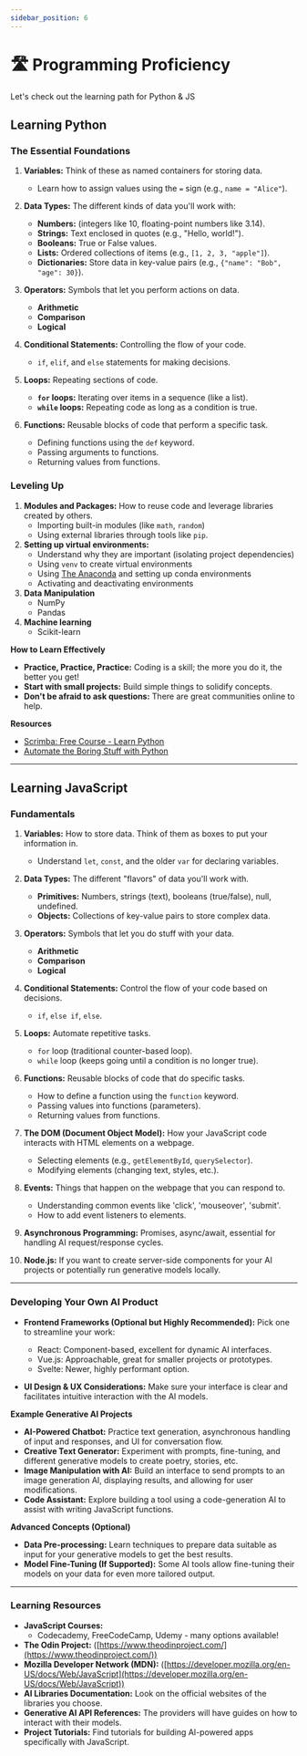 ```yaml
---
sidebar_position: 6
---
```


# 🛣️ Programming Proficiency
Let's check out the learning path for Python & JS

## Learning Python
### The Essential Foundations

1. **Variables:** Think of these as named containers for storing data.
   * Learn how to assign values using the `=` sign (e.g.,  `name = "Alice"`).

2. **Data Types:** The different kinds of data you'll work with:
   * **Numbers:**  (integers like 10, floating-point numbers like 3.14).
   * **Strings:** Text enclosed in quotes (e.g., "Hello, world!").
   * **Booleans:** True or False values.
   * **Lists:** Ordered collections of items (e.g., `[1, 2, 3, "apple"]`).
   * **Dictionaries:**  Store data in key-value pairs (e.g., `{"name": "Bob", "age": 30}`). 

3. **Operators:** Symbols that let you perform actions on data.
   * **Arithmetic**
   * **Comparison** 
   * **Logical**

4. **Conditional Statements:** Controlling the flow of your code.
   * `if`, `elif`, and `else` statements for making decisions.

5. **Loops:** Repeating sections of code.
   * **`for` loops:** Iterating over items in a sequence (like a list).
   * **`while` loops:** Repeating code as long as a condition is true. 

6. **Functions:** Reusable blocks of code that perform a specific task.
   * Defining functions using the `def` keyword.
   * Passing arguments to functions.
   * Returning values from functions.

### Leveling Up

1. **Modules and Packages:** How to reuse code and leverage libraries created by others.
    * Importing built-in modules (like `math`, `random`)
    * Using external libraries through tools like `pip`.
2. **Setting up virtual environments:**
    * Understand why they are important (isolating project dependencies)
    * Using `venv` to create virtual environments
    * Using [The Anaconda](https://www.anaconda.com/download) and setting up conda environments
    * Activating and deactivating environments
3. **Data Manipulation**
    * NumPy
    * Pandas
4. **Machine learning**
    * Scikit-learn 

**How to Learn Effectively**

* **Practice, Practice, Practice:**  Coding is a skill; the more you do it, the better you get!
* **Start with small projects:** Build simple things to solidify concepts.
* **Don't be afraid to ask questions:** There are great communities online to help.  

**Resources**

* [Scrimba: Free Course - Learn Python](https://scrimba.com/learn/python)
* [Automate the Boring Stuff with Python](https://automatetheboringstuff.com/)

----------------

## Learning JavaScript

### Fundamentals

1. **Variables:** How to store data. Think of them as boxes to put your information in.
   * Understand `let`, `const`, and the older `var` for declaring variables.

2. **Data Types:** The different "flavors" of data you'll work with.
   * **Primitives:** Numbers, strings (text), booleans (true/false), null, undefined.
   * **Objects:** Collections of key-value pairs to store complex data.

3. **Operators:** Symbols that let you do stuff with your data.
   * **Arithmetic**
   * **Comparison** 
   * **Logical**

4. **Conditional Statements:**  Control the flow of your code based on decisions.
   * `if`, `else if`, `else`.

5. **Loops:** Automate repetitive tasks.
   * `for` loop (traditional counter-based loop).
   * `while` loop (keeps going until a condition is no longer true).

6. **Functions:** Reusable blocks of code that do specific tasks.
   * How to define a function using the `function` keyword.
   * Passing values into functions (parameters).
   * Returning values from functions. 

7. **The DOM (Document Object Model):** How your JavaScript code interacts with HTML elements on a webpage.
   * Selecting elements (e.g., `getElementById`, `querySelector`).
   * Modifying elements (changing text, styles, etc.).

8. **Events:** Things that happen on the webpage that you can respond to.
   * Understanding common events like 'click', 'mouseover', 'submit'.
   * How to add event listeners to elements.

9. **Asynchronous Programming:** Promises, async/await, essential for handling AI request/response cycles.

10. **Node.js:**  If you want to create server-side components for your AI projects or potentially run generative models locally.

-----

### Developing Your Own AI Product

* **Frontend Frameworks (Optional but Highly Recommended):** Pick one to streamline your work:
    * React: Component-based, excellent for dynamic AI interfaces.
    * Vue.js: Approachable, great for smaller projects or prototypes.
    * Svelte: Newer, highly performant option.

* **UI Design & UX Considerations:**  Make sure your interface is clear and facilitates intuitive interaction with the AI models.

**Example Generative AI Projects**

* **AI-Powered Chatbot:** Practice text generation, asynchronous handling of input and responses, and UI for conversation flow.
* **Creative Text Generator:** Experiment with prompts, fine-tuning, and different generative models to create poetry, stories, etc.
* **Image Manipulation with AI:** Build an interface to send prompts to an image generation AI, displaying results, and allowing for user modifications.
* **Code Assistant:** Explore building a tool using a code-generation AI to assist with writing JavaScript functions.

**Advanced Concepts (Optional)**
* **Data Pre-processing:** Learn techniques to prepare data suitable as input for your generative models to get the best results. 
* **Model Fine-Tuning (If Supported):**  Some AI tools allow fine-tuning their models on your data for even more tailored output.

-----

### Learning Resources

* **JavaScript Courses:**  
    * Codecademy, FreeCodeCamp, Udemy - many options available!
* **The Odin Project:** ([https://www.theodinproject.com/](https://www.theodinproject.com/))
* **Mozilla Developer Network (MDN):** ([https://developer.mozilla.org/en-US/docs/Web/JavaScript](https://developer.mozilla.org/en-US/docs/Web/JavaScript))
* **AI Libraries Documentation:**  Look on the official websites of the libraries you choose.
* **Generative AI API References:** The providers will have guides on how to interact with their models.
* **Project Tutorials:** Find  tutorials for building AI-powered apps specifically with JavaScript.
